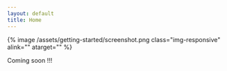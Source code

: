 ```yaml
---
layout: default
title: Home
---
```


{% image /assets/getting-started/screenshot.png class="img-responsive" alink="" atarget="" %}

Coming soon !!!
